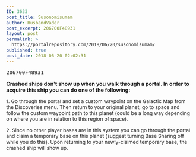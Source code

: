 ```yaml
---
ID: 3633
post_title: Susonomisumam
author: HusbandVader
post_excerpt: 206700F48931
layout: post
permalink: >
  https://portalrepository.com/2018/06/20/susonomisumam/
published: true
post_date: 2018-06-20 02:02:31
---
```

<pre>206700F48931</pre>
<strong>Crashed ships don't show up when you walk through a portal. In order to acquire this ship you can do one of the following:</strong>

<span style="font-size: 10pt;">1. Go through the portal and set a custom waypoint on the Galactic Map from the Discoveries menu. Then return to your original planet, go to space and follow the custom waypoint path to this planet (could be a long way depending on where you are in relation to this region of space).</span>

<span style="font-size: 10pt;">2. Since no other player bases are in this system you can go through the portal and claim a temporary base on this planet (suggest turning Base Sharing off while you do this). Upon returning to your newly-claimed temporary base, the crashed ship will show up.</span>